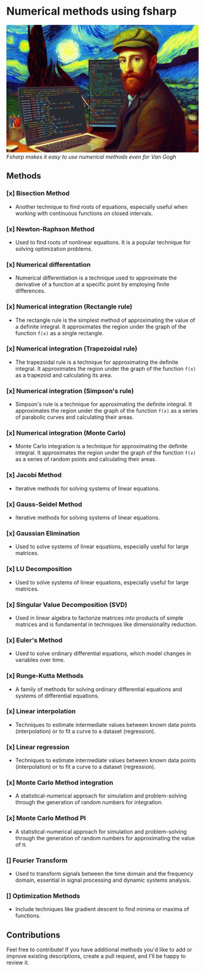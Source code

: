 # Numerical methods using fsharp

![VG using F#](./img/VG.jpeg)
_Fsharp makes it easy to use numerical methods even for Van Gogh_

## Methods

### [x] Bisection Method

- Another technique to find roots of equations, especially useful when working with continuous functions on closed intervals.

### [x] Newton-Raphson Method

- Used to find roots of nonlinear equations. It is a popular technique for solving optimization problems.

### [x] Numerical differentation

- Numerical differentiation is a technique used to approximate the derivative of a function at a specific point by employing finite differences. 

### [x] Numerical integration (Rectangle rule)

- The rectangle rule is the simplest method of approximating the value of a definite integral. It approximates the region under the graph of the function `f(x)` as a single rectangle.

### [x] Numerical integration (Trapezoidal rule)

- The trapezoidal rule is a technique for approximating the definite integral. It approximates the region under the graph of the function `f(x)` as a trapezoid and calculating its area.

### [x] Numerical integration (Simpson's rule)

- Simpson's rule is a technique for approximating the definite integral. It approximates the region under the graph of the function `f(x)` as a series of parabolic curves and calculating their areas.

### [x] Numerical integration (Monte Carlo)

- Monte Carlo integration is a technique for approximating the definite integral. It approximates the region under the graph of the function `f(x)` as a series of random points and calculating their areas.

### [x] Jacobi Method 

- Iterative methods for solving systems of linear equations.

### [x] Gauss-Seidel Method

- Iterative methods for solving systems of linear equations.

### [x] Gaussian Elimination

- Used to solve systems of linear equations, especially useful for large matrices.

### [x] LU Decomposition

- Used to solve systems of linear equations, especially useful for large matrices.

### [x] Singular Value Decomposition (SVD)

- Used in linear algebra to factorize matrices into products of simple matrices and is fundamental in techniques like dimensionality reduction.

### [x] Euler's Method

- Used to solve ordinary differential equations, which model changes in variables over time.

### [x] Runge-Kutta Methods

- A family of methods for solving ordinary differential equations and systems of differential equations.

### [x] Linear interpolation 

- Techniques to estimate intermediate values between known data points (interpolation) or to fit a curve to a dataset (regression).

### [x]  Linear regression 

- Techniques to estimate intermediate values between known data points (interpolation) or to fit a curve to a dataset (regression).

### [x] Monte Carlo Method integration

- A statistical-numerical approach for simulation and problem-solving through the generation of random numbers for integration.

### [x] Monte Carlo Method PI

- A statistical-numerical approach for simulation and problem-solving through the generation of random numbers for approximating the value of π.

### [] Fourier Transform

- Used to transform signals between the time domain and the frequency domain, essential in signal processing and dynamic systems analysis.

### [] Optimization Methods

- Include techniques like gradient descent to find minima or maxima of functions.

## Contributions

Feel free to contribute! If you have additional methods you'd like to add or improve existing descriptions, create a pull request, and I'll be happy to review it.

